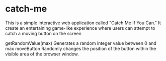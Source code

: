 # catch-me

This is a simple interactive web application called "Catch Me If You Can." It create an entertaining game-like experience where users can attempt to catch a moving button on the screen

getRandomValue(max) Generates a random integer value between 0 and max moveButton Randomly changes the position of the button within the visible area of the browser window.
